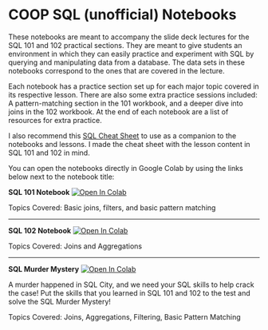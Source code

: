 # COOP SQL (unofficial) Notebooks

These notebooks are meant to accompany the slide deck lectures for the SQL 101 and 102 practical sections. They are meant to give students an environment in which they can easily practice and experiment with SQL by querying and manipulating data from a database. The data sets in these notebooks correspond to the ones that are covered in the lecture.

Each notebook has a practice section set up for each major topic covered in its respective lesson. There are also some extra practice sessions included: A pattern-matching section in the 101 workbook, and a deeper dive into joins in the 102 workbook. At the end of each notebook are a list of resources for extra practice.

I also recommend this [SQL Cheat Sheet](https://martinmarroyo.github.io/sqlcheatsheetandresources-coop/) to use as a companion to the notebooks and lessons. I made the cheat sheet with the lesson content in SQL 101 and 102 in mind.

You can open the notebooks directly in Google Colab by using the links below next to the notebook title:

**SQL 101 Notebook** <a target="_blank" href="https://colab.research.google.com/github/freestackinitiative/coop_sql_notebooks/blob/main/COOP_SQL_101.ipynb">
  <img src="https://colab.research.google.com/assets/colab-badge.svg" alt="Open In Colab"/>
</a>

Topics Covered: Basic joins, filters, and basic pattern matching

---

**SQL 102 Notebook** <a target="_blank" href="https://colab.research.google.com/github/freestackinitiative/coop_sql_notebooks/blob/main/COOP_SQL_102.ipynb">
  <img src="https://colab.research.google.com/assets/colab-badge.svg" alt="Open In Colab"/>
</a>

Topics Covered: Joins and Aggregations

--- 

**SQL Murder Mystery** <a target="_blank" href="https://colab.research.google.com/github/freestackinitiative/coop_sql_notebooks/blob/main/COOP_SQL_Murder_Mystery.ipynb">
  <img src="https://colab.research.google.com/assets/colab-badge.svg" alt="Open In Colab"/>
</a>

A murder happened in SQL City, and we need your SQL skills to help crack the case! Put the skills that you learned in SQL 101 and 102 to the test and solve the SQL Murder Mystery!

Topics Covered: Joins, Aggregations, Filtering, Basic Pattern Matching